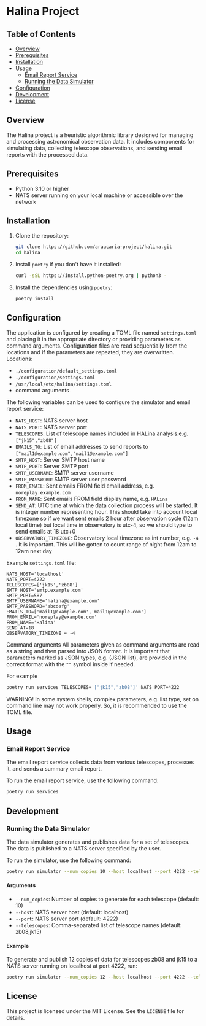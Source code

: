 # Halina Project

## Table of Contents

- [Overview](#overview)
- [Prerequisites](#prerequisites)
- [Installation](#installation)
- [Usage](#usage)
  - [Email Report Service](#email-report-service)
  - [Running the Data Simulator](#running-the-data-simulator)
- [Configuration](#configuration)
- [Development](#development)
- [License](#license)

## Overview

The Halina project is a heuristic algorithmic library designed for managing and processing astronomical observation data. It includes components for simulating data, collecting telescope observations, and sending email reports with the processed data.

## Prerequisites

- Python 3.10 or higher
- NATS server running on your local machine or accessible over the network

## Installation

1. Clone the repository:
    ```bash
    git clone https://github.com/araucaria-project/halina.git
    cd halina 
    ```

2. Install `poetry` if you don't have it installed:
    ```bash
    curl -sSL https://install.python-poetry.org | python3 -
    ```

3. Install the dependencies using `poetry`:
    ```bash
    poetry install
    ```

## Configuration

The application is configured by creating a TOML file named `settings.toml` and placing it in the appropriate directory or providing 
parameters as command arguments. Configuration files are read sequentially from the locations and if the parameters 
are repeated, they are overwritten.
Locations:
- `./configuration/default_settings.toml`
- `./configuration/settings.toml`
- `/usr/local/etc/halina/settings.toml`
-  command arguments

The following variables can be used to configure the simulator and email report service:

- `NATS_HOST`: NATS server host
- `NATS_PORT`: NATS server port
- `TELESCOPES`: List of telescope names included in HALina analysis.e.g. `["jk15","zb08"]`
- `EMAILS_TO`: List of email addresses to send reports to `["mail1@example.com","mail1@example.com"]`
- `SMTP_HOST`: Server SMTP host name
- `SMTP_PORT`: Server SMTP port
- `SMTP_USERNAME`: SMTP server username 
- `SMTP_PASSWORD`: SMTP server user password  
- `FROM_EMAIL`: Sent emails FROM field email address, e.g. `noreplay.example.com` 
- `FROM_NAME`: Sent emails FROM field display name, e.g. `HALina`
- `SEND_AT`: UTC time at which the data collection process will be started. It is integer number representing hour. 
This should take into account local timezone so if we want sent emails 2 hour after observation cycle (12am local time) but local time in observatory is utc-4, so we should type to send emails at 18 utc+0
- `OBSERVATORY_TIMEZONE`: Observatory local timezone as int number, e.g. `-4` . It is important. 
This will be gotten to count range of night from 12am to 12am next day

Example `settings.toml` file:

```text
NATS_HOST='localhost'
NATS_PORT=4222
TELESCOPES=['jk15','zb08']
SMTP_HOST='smtp.example.com'
SMTP_PORT=587
SMTP_USERNAME='halina@example.com'
SMTP_PASSWORD='abcdefg'
EMAILS_TO=['mail1@example.com','mail1@example.com']
FROM_EMAIL='noreplay@example.com'
FROM_NAME='Halina'
SEND_AT=18
OBSERVATORY_TIMEZONE = -4
```
Command arguments
All parameters given as command arguments are read as a string and then parsed into JSON format. It is 
important that parameters marked as JSON types, e.g. (JSON list), are provided in the correct format with the `""` 
symbol inside if needed.

For example
```bash
poetry run services TELESCOPES='["jk15","zb08"]' NATS_PORT=4222
```

WARNING! In some system shells, complex parameters, e.g. list type, set on command line may not work properly. 
So, it is recommended to use the TOML file.

## Usage

### Email Report Service

The email report service collects data from various telescopes, processes it, and sends a summary email report.

To run the email report service, use the following command:

```bash
poetry run services
```

## Development

### Running the Data Simulator

The data simulator generates and publishes data for a set of telescopes. The data is published to a NATS server specified by the user.

To run the simulator, use the following command:

```bash
poetry run simulator --num_copies 10 --host localhost --port 4222 --telescopes zb08,jk15
```

#### Arguments

- `--num_copies`: Number of copies to generate for each telescope (default: 10)
- `--host`: NATS server host (default: localhost)
- `--port`: NATS server port (default: 4222)
- `--telescopes`: Comma-separated list of telescope names (default: zb08,jk15)

#### Example

To generate and publish 12 copies of data for telescopes zb08 and jk15 to a NATS server running on localhost at port 4222, run:

```bash 
poetry run simulator --num_copies 12 --host localhost --port 4222 --telescopes zb08,jk15
```

## License

This project is licensed under the MIT License. See the `LICENSE` file for details.
